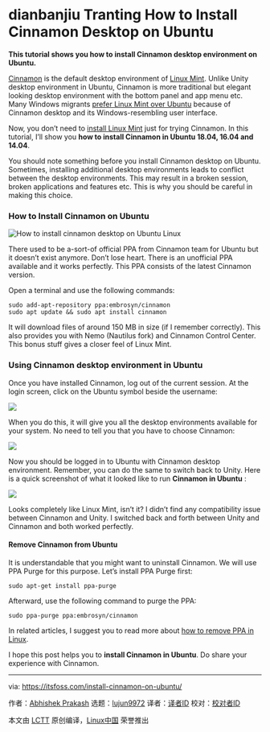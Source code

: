 dianbanjiu Tranting How to Install Cinnamon Desktop on Ubuntu
======
**This tutorial shows you how to install Cinnamon desktop environment on Ubuntu.**

[Cinnamon][1] is the default desktop environment of [Linux Mint][2]. Unlike Unity desktop environment in Ubuntu, Cinnamon is more traditional but elegant looking desktop environment with the bottom panel and app menu etc. Many Windows migrants [prefer Linux Mint over Ubuntu][3] because of Cinnamon desktop and its Windows-resembling user interface.

Now, you don’t need to [install Linux Mint][4] just for trying Cinnamon. In this tutorial, I’ll show you **how to install Cinnamon in Ubuntu 18.04, 16.04 and 14.04**.

You should note something before you install Cinnamon desktop on Ubuntu. Sometimes, installing additional desktop environments leads to conflict between the desktop environments. This may result in a broken session, broken applications and features etc. This is why you should be careful in making this choice.

### How to Install Cinnamon on Ubuntu

![How to install cinnamon desktop on Ubuntu Linux][5]

There used to be a-sort-of official PPA from Cinnamon team for Ubuntu but it doesn’t exist anymore. Don’t lose heart. There is an unofficial PPA available and it works perfectly. This PPA consists of the latest Cinnamon version.

Open a terminal and use the following commands:

```
sudo add-apt-repository ppa:embrosyn/cinnamon
sudo apt update && sudo apt install cinnamon

```

It will download files of around 150 MB in size (if I remember correctly). This also provides you with Nemo (Nautilus fork) and Cinnamon Control Center. This bonus stuff gives a closer feel of Linux Mint.

### Using Cinnamon desktop environment in Ubuntu

Once you have installed Cinnamon, log out of the current session. At the login screen, click on the Ubuntu symbol beside the username:

![](https://4bds6hergc-flywheel.netdna-ssl.com/wp-content/uploads/2014/08/Change_Desktop_Environment_Ubuntu.jpeg)

When you do this, it will give you all the desktop environments available for your system. No need to tell you that you have to choose Cinnamon:

![](https://4bds6hergc-flywheel.netdna-ssl.com/wp-content/uploads/2014/08/Install_Cinnamon_Ubuntu.jpeg)

Now you should be logged in to Ubuntu with Cinnamon desktop environment. Remember, you can do the same to switch back to Unity. Here is a quick screenshot of what it looked like to run **Cinnamon in Ubuntu** :

![](https://4bds6hergc-flywheel.netdna-ssl.com/wp-content/uploads/2014/08/Cinnamon_Ubuntu_1404.jpeg)

Looks completely like Linux Mint, isn’t it? I didn’t find any compatibility issue between Cinnamon and Unity. I switched back and forth between Unity and Cinnamon and both worked perfectly.

#### Remove Cinnamon from Ubuntu

It is understandable that you might want to uninstall Cinnamon. We will use PPA Purge for this purpose. Let’s install PPA Purge first:

```
sudo apt-get install ppa-purge

```

Afterward, use the following command to purge the PPA:

```
sudo ppa-purge ppa:embrosyn/cinnamon

```

In related articles, I suggest you to read more about [how to remove PPA in Linux][6].

I hope this post helps you to **install Cinnamon in Ubuntu**. Do share your experience with Cinnamon.

--------------------------------------------------------------------------------

via: https://itsfoss.com/install-cinnamon-on-ubuntu/

作者：[Abhishek Prakash][a]
选题：[lujun9972](https://github.com/lujun9972)
译者：[译者ID](https://github.com/译者ID)
校对：[校对者ID](https://github.com/校对者ID)

本文由 [LCTT](https://github.com/LCTT/TranslateProject) 原创编译，[Linux中国](https://linux.cn/) 荣誉推出

[a]: https://itsfoss.com/author/abhishek/
[1]: http://cinnamon.linuxmint.com/
[2]: http://www.linuxmint.com/
[3]: https://itsfoss.com/linux-mint-vs-ubuntu/
[4]: https://itsfoss.com/guide-install-linux-mint-16-dual-boot-windows/
[5]: https://4bds6hergc-flywheel.netdna-ssl.com/wp-content/uploads/2018/09/install-cinnamon-ubuntu.png
[6]: https://itsfoss.com/how-to-remove-or-delete-ppas-quick-tip/
